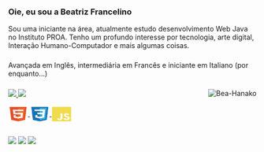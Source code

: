 ### Oie, eu sou a Beatriz Francelino
Sou uma iniciante na área, atualmente estudo desenvolvimento Web Java no Instituto PROA. Tenho um profundo interesse por tecnologia, arte digital, Interação Humano-Computador e mais algumas coisas.
<br> 
###
Avançada em Inglês, intermediária em Francês e iniciante em Italiano (por enquanto...)
###
<div>
  <a href="https://github.com/ibtriz">
  <img height="180em" src="https://github-readme-stats.vercel.app/api?username=ibtriz&show_icons=true&theme=material-palenight&include_all_commits=true&count_private=true"/>
  <img height="170em" src="https://github-readme-stats.vercel.app/api/top-langs/?username=ibtriz&layout=compact&langs_count=7&theme=palenight"/>
<img align="right" alt="Bea-Hanako" src="https://i.pinimg.com/originals/57/f8/b8/57f8b85f199cfcc233a284430ab92ff8.gif" >
    </div>
<div style="display: inline_block"><br>
  
  <div> 
   <img align="center" alt="Bea-HTML" height="30" width="40" src="https://raw.githubusercontent.com/devicons/devicon/master/icons/html5/html5-original.svg">
  <img align="center" alt="Bea-CSS" height="30" width="40" src="https://raw.githubusercontent.com/devicons/devicon/master/icons/css3/css3-original.svg">
  <img align="center" alt="Bea-Js" height="30" width="40" src="https://raw.githubusercontent.com/devicons/devicon/master/icons/javascript/javascript-plain.svg">
   
 </div>
  
  ##
 <a href="https://instagram.com/ibtriz" target="_blank"><img src="https://img.shields.io/badge/-Instagram-%23E4405F?style=for-the-badge&logo=instagram&logoColor=white" target="_blank"></a>
    <a href = "mailto:beatriz.fbcarneiro@gmail.com"><img src="https://img.shields.io/badge/-Gmail-%23333?style=for-the-badge&logo=gmail&logoColor=white" target="_blank"></a>
  <a href="https://www.linkedin.com/in/beatriz-francelino-borges-carneiro-b8660121a/" target="_blank"><img src="https://img.shields.io/badge/-LinkedIn-%230077B5?style=for-the-badge&logo=linkedin&logoColor=white" target="_blank"></a> 
